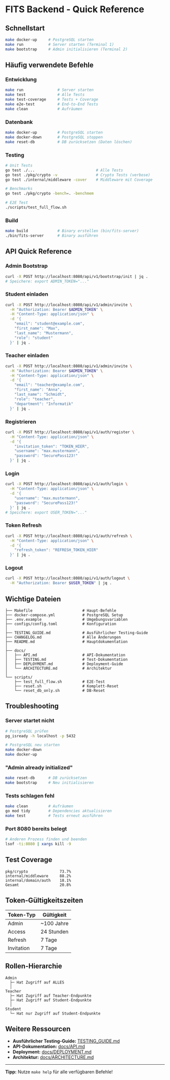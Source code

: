 # FITS Backend - Quick Reference

##  Schnellstart

```bash
make docker-up     # PostgreSQL starten
make run           # Server starten (Terminal 1)
make bootstrap     # Admin initialisieren (Terminal 2)
```

##  Häufig verwendete Befehle

### Entwicklung
```bash
make run               # Server starten
make test              # Alle Tests
make test-coverage     # Tests + Coverage
make e2e-test          # End-to-End Tests
make clean             # Aufräumen
```

### Datenbank
```bash
make docker-up         # PostgreSQL starten
make docker-down       # PostgreSQL stoppen
make reset-db          # DB zurücksetzen (Daten löschen)
```

### Testing
```bash
# Unit Tests
go test ./...                           # Alle Tests
go test ./pkg/crypto -v                 # Crypto Tests (verbose)
go test ./internal/middleware -cover    # Middleware mit Coverage

# Benchmarks
go test ./pkg/crypto -bench=. -benchmem

# E2E Test
./scripts/test_full_flow.sh
```

### Build
```bash
make build             # Binary erstellen (bin/fits-server)
./bin/fits-server      # Binary ausführen
```

##  API Quick Reference

### Admin Bootstrap
```bash
curl -X POST http://localhost:8080/api/v1/bootstrap/init | jq .
# Speichere: export ADMIN_TOKEN="..."
```

### Student einladen
```bash
curl -X POST http://localhost:8080/api/v1/admin/invite \
  -H "Authorization: Bearer $ADMIN_TOKEN" \
  -H "Content-Type: application/json" \
  -d '{
    "email": "student@example.com",
    "first_name": "Max",
    "last_name": "Mustermann",
    "role": "student"
  }' | jq .
```

### Teacher einladen
```bash
curl -X POST http://localhost:8080/api/v1/admin/invite \
  -H "Authorization: Bearer $ADMIN_TOKEN" \
  -H "Content-Type: application/json" \
  -d '{
    "email": "teacher@example.com",
    "first_name": "Anna",
    "last_name": "Schmidt",
    "role": "teacher",
    "department": "Informatik"
  }' | jq .
```

### Registrieren
```bash
curl -X POST http://localhost:8080/api/v1/auth/register \
  -H "Content-Type: application/json" \
  -d '{
    "invitation_token": "TOKEN_HIER",
    "username": "max.mustermann",
    "password": "SecurePass123!"
  }' | jq .
```

### Login
```bash
curl -X POST http://localhost:8080/api/v1/auth/login \
  -H "Content-Type: application/json" \
  -d '{
    "username": "max.mustermann",
    "password": "SecurePass123!"
  }' | jq .
# Speichere: export USER_TOKEN="..."
```

### Token Refresh
```bash
curl -X POST http://localhost:8080/api/v1/auth/refresh \
  -H "Content-Type: application/json" \
  -d '{
    "refresh_token": "REFRESH_TOKEN_HIER"
  }' | jq .
```

### Logout
```bash
curl -X POST http://localhost:8080/api/v1/auth/logout \
  -H "Authorization: Bearer $USER_TOKEN" | jq .
```

##  Wichtige Dateien

```
├── Makefile                      # Haupt-Befehle
├── docker-compose.yml            # PostgreSQL Setup
├── .env.example                  # Umgebungsvariablen
├── configs/config.toml           # Konfiguration
│
├── TESTING_GUIDE.md              # Ausführlicher Testing-Guide
├── CHANGELOG.md                  # Alle Änderungen
├── README.md                     # Hauptdokumentation
│
├── docs/
│   ├── API.md                    # API-Dokumentation
│   ├── TESTING.md                # Test-Dokumentation
│   ├── DEPLOYMENT.md             # Deployment-Guide
│   └── ARCHITECTURE.md           # Architektur
│
└── scripts/
    ├── test_full_flow.sh         # E2E-Test
    ├── reset.sh                  # Komplett-Reset
    └── reset_db_only.sh          # DB-Reset
```

##  Troubleshooting

### Server startet nicht
```bash
# PostgreSQL prüfen
pg_isready -h localhost -p 5432

# PostgreSQL neu starten
make docker-down
make docker-up
```

### "Admin already initialized"
```bash
make reset-db      # DB zurücksetzen
make bootstrap     # Neu initialisieren
```

### Tests schlagen fehl
```bash
make clean         # Aufräumen
go mod tidy        # Dependencies aktualisieren
make test          # Tests erneut ausführen
```

### Port 8080 bereits belegt
```bash
# Anderen Prozess finden und beenden
lsof -ti:8080 | xargs kill -9
```

##  Test Coverage

```
pkg/crypto              73.7%  
internal/middleware     88.2%  
internal/domain/auth    18.1%  
Gesamt                  20.8%
```

##  Token-Gültigkeitszeiten

| Token-Typ | Gültigkeit |
|-----------|------------|
| Admin | ~100 Jahre |
| Access | 24 Stunden |
| Refresh | 7 Tage |
| Invitation | 7 Tage |

##  Rollen-Hierarchie

```
Admin
  ├─ Hat Zugriff auf ALLES
  │
Teacher
  ├─ Hat Zugriff auf Teacher-Endpunkte
  ├─ Hat Zugriff auf Student-Endpunkte
  │
Student
  └─ Hat nur Zugriff auf Student-Endpunkte
```

##  Weitere Ressourcen

- **Ausführlicher Testing-Guide:** [TESTING_GUIDE.md](TESTING_GUIDE.md)
- **API-Dokumentation:** [docs/API.md](docs/API.md)
- **Deployment:** [docs/DEPLOYMENT.md](docs/DEPLOYMENT.md)
- **Architektur:** [docs/ARCHITECTURE.md](docs/ARCHITECTURE.md)

---

**Tipp:** Nutze `make help` für alle verfügbaren Befehle!
